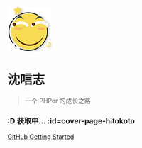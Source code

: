 ![logo](images/huaji.png)

# 沈唁志

> 一个 PHPer 的成长之路

### :D 获取中... :id=cover-page-hitokoto

[GitHub](https://github.com/sy-records)
[Getting Started](#main)
